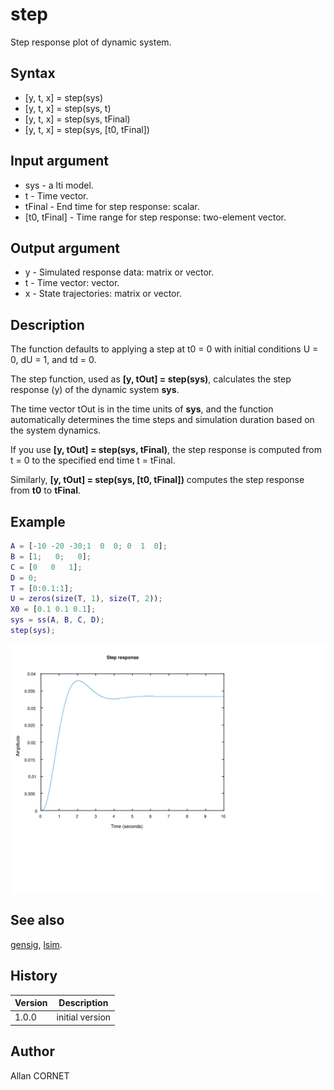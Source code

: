 # step

Step response plot of dynamic system.

## Syntax

- [y, t, x] = step(sys)
- [y, t, x] = step(sys, t)
- [y, t, x] = step(sys, tFinal)
- [y, t, x] = step(sys, [t0, tFinal])

## Input argument

- sys - a lti model.
- t - Time vector.
- tFinal - End time for step response: scalar.
- [t0, tFinal] - Time range for step response: two-element vector.

## Output argument

- y - Simulated response data: matrix or vector.
- t - Time vector: vector.
- x - State trajectories: matrix or vector.

## Description

  <p>The function defaults to applying a step at t0 = 0 with initial conditions U = 0, dU = 1, and td = 0.</p>
  <p>The step function, used as <b>[y, tOut] = step(sys)</b>, calculates the step response (y) of the dynamic system <b>sys</b>.</p>
  <p>The time vector tOut is in the time units of <b>sys</b>, and the function automatically determines the time steps and simulation duration based on the system dynamics.</p>
  <p>If you use <b>[y, tOut] = step(sys, tFinal)</b>, the step response is computed from t = 0 to the specified end time t = tFinal.</p>
  <p>Similarly, <b>[y, tOut] = step(sys, [t0, tFinal])</b> computes the step response from <b>t0</b> to <b>tFinal</b>.</p>

## Example

```matlab
A = [-10 -20 -30;1  0  0; 0  1  0];
B = [1;   0;   0];
C = [0   0   1];
D = 0;
T = [0:0.1:1];
U = zeros(size(T, 1), size(T, 2));
X0 = [0.1 0.1 0.1];
sys = ss(A, B, C, D);
step(sys);
```

<img src="step_9F87E0CB.svg" align="middle"/>

## See also

[gensig](gensig.html), [lsim](lsim.md).

## History

| Version | Description     |
| ------- | --------------- |
| 1.0.0   | initial version |

## Author

Allan CORNET
